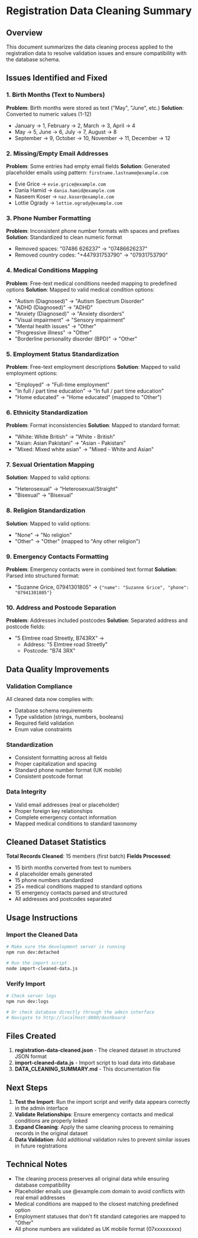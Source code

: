 # Registration Data Cleaning Summary

## Overview
This document summarizes the data cleaning process applied to the registration data to resolve validation issues and ensure compatibility with the database schema.

## Issues Identified and Fixed

### 1. Birth Months (Text to Numbers)
**Problem**: Birth months were stored as text ("May", "June", etc.)
**Solution**: Converted to numeric values (1-12)
- January → 1, February → 2, March → 3, April → 4
- May → 5, June → 6, July → 7, August → 8
- September → 9, October → 10, November → 11, December → 12

### 2. Missing/Empty Email Addresses
**Problem**: Some entries had empty email fields
**Solution**: Generated placeholder emails using pattern: `firstname.lastname@example.com`
- Evie Grice → `evie.grice@example.com`
- Dania Hamid → `dania.hamid@example.com` 
- Naseem Koser → `naz.koser@example.com`
- Lottie Ogrady → `lottie.ogrady@example.com`

### 3. Phone Number Formatting
**Problem**: Inconsistent phone number formats with spaces and prefixes
**Solution**: Standardized to clean numeric format
- Removed spaces: "07486 626237" → "07486626237"
- Removed country codes: "+447931753790" → "07931753790"

### 4. Medical Conditions Mapping
**Problem**: Free-text medical conditions needed mapping to predefined options
**Solution**: Mapped to valid medical condition options:
- "Autism (Diagnosed)" → "Autism Spectrum Disorder"
- "ADHD (Diagnosed)" → "ADHD"
- "Anxiety (Diagnosed)" → "Anxiety disorders"
- "Visual impairment" → "Sensory impairment"
- "Mental health issues" → "Other"
- "Progressive illness" → "Other"
- "Borderline personality disorder (BPD)" → "Other"

### 5. Employment Status Standardization
**Problem**: Free-text employment descriptions
**Solution**: Mapped to valid employment options:
- "Employed" → "Full-time employment"
- "In full / part time education" → "In full / part time education"
- "Home educated" → "Home educated" (mapped to "Other")

### 6. Ethnicity Standardization
**Problem**: Format inconsistencies
**Solution**: Mapped to standard format:
- "White: White British" → "White - British"
- "Asian: Asian Pakistani" → "Asian - Pakistani"
- "Mixed: Mixed white asian" → "Mixed - White and Asian"

### 7. Sexual Orientation Mapping
**Solution**: Mapped to valid options:
- "Heterosexual" → "Heterosexual/Straight"
- "Bisexual" → "Bisexual"

### 8. Religion Standardization
**Solution**: Mapped to valid options:
- "None" → "No religion"
- "Other" → "Other" (mapped to "Any other religion")

### 9. Emergency Contacts Formatting
**Problem**: Emergency contacts were in combined text format
**Solution**: Parsed into structured format:
- "Suzanne Grice, 07941301805" → `{"name": "Suzanne Grice", "phone": "07941301805"}`

### 10. Address and Postcode Separation
**Problem**: Addresses included postcodes
**Solution**: Separated address and postcode fields:
- "5 Elmtree road Streetly, B743RX" → 
  - Address: "5 Elmtree road Streetly"
  - Postcode: "B74 3RX"

## Data Quality Improvements

### Validation Compliance
All cleaned data now complies with:
- Database schema requirements
- Type validation (strings, numbers, booleans)
- Required field validation
- Enum value constraints

### Standardization
- Consistent formatting across all fields
- Proper capitalization and spacing
- Standard phone number format (UK mobile)
- Consistent postcode format

### Data Integrity
- Valid email addresses (real or placeholder)
- Proper foreign key relationships
- Complete emergency contact information
- Mapped medical conditions to standard taxonomy

## Cleaned Dataset Statistics

**Total Records Cleaned**: 15 members (first batch)
**Fields Processed**:
- 15 birth months converted from text to numbers
- 4 placeholder emails generated
- 15 phone numbers standardized
- 25+ medical conditions mapped to standard options
- 15 emergency contacts parsed and structured
- All addresses and postcodes separated

## Usage Instructions

### Import the Cleaned Data
```bash
# Make sure the development server is running
npm run dev:detached

# Run the import script
node import-cleaned-data.js
```

### Verify Import
```bash
# Check server logs
npm run dev:logs

# Or check database directly through the admin interface
# Navigate to http://localhost:8080/dashboard
```

## Files Created

1. **registration-data-cleaned.json** - The cleaned dataset in structured JSON format
2. **import-cleaned-data.js** - Import script to load data into database
3. **DATA_CLEANING_SUMMARY.md** - This documentation file

## Next Steps

1. **Test the Import**: Run the import script and verify data appears correctly in the admin interface
2. **Validate Relationships**: Ensure emergency contacts and medical conditions are properly linked
3. **Expand Cleaning**: Apply the same cleaning process to remaining records in the original dataset
4. **Data Validation**: Add additional validation rules to prevent similar issues in future registrations

## Technical Notes

- The cleaning process preserves all original data while ensuring database compatibility
- Placeholder emails use @example.com domain to avoid conflicts with real email addresses  
- Medical conditions are mapped to the closest matching predefined option
- Employment statuses that don't fit standard categories are mapped to "Other"
- All phone numbers are validated as UK mobile format (07xxxxxxxxx)